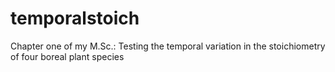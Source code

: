 # temporalstoich
Chapter one of my M.Sc.: Testing the temporal variation in the stoichiometry of four boreal plant species
